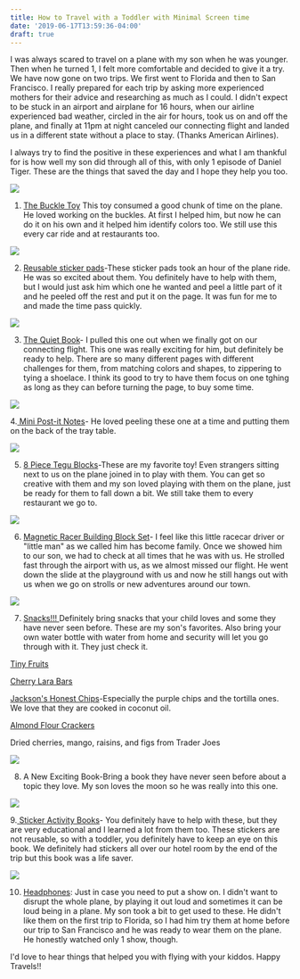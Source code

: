 ```yaml
---
title: How to Travel with a Toddler with Minimal Screen time
date: '2019-06-17T13:59:36-04:00'
draft: true
---
```

I was always scared to travel on a plane with my son when he was younger. Then when he turned 1, I felt more comfortable and decided to give it a try. We have now gone on two trips. We first went to Florida and then to San Francisco. I really prepared for each trip by asking more experienced mothers for their advice and researching as much as I could. I didn't expect to be stuck in an airport and airplane for 16 hours, when our airline experienced bad weather, circled in the air for hours, took us on and off the plane, and finally at 11pm at night canceled our connecting flight and landed us in a different state without a place to stay. (Thanks American Airlines).

I always try to find the positive in these experiences and what I am thankful for is how well my son did through all of this, with only 1 episode of Daniel Tiger. These are the things that saved the day and I hope they help you too.

<a href="https://www.amazon.com/Buckle-Toys-Bongo-Learning-Childrens/dp/B01D3WY1FQ/ref=as_li_ss_il?keywords=buckle+toy&qid=1560794957&s=gateway&sr=8-3&linkCode=li2&tag=lifepoints02-20&linkId=c30e1d6f796f2ecf78e5ea82524fa6d1" target="_blank"><img border="0" src="//ws-na.amazon-adsystem.com/widgets/q?_encoding=UTF8&ASIN=B01D3WY1FQ&Format=_SL160_&ID=AsinImage&MarketPlace=US&ServiceVersion=20070822&WS=1&tag=lifepoints02-20" ></a><img src="https://ir-na.amazon-adsystem.com/e/ir?t=lifepoints02-20&l=li2&o=1&a=B01D3WY1FQ" width="1" height="1" border="0" alt="" style="border:none !important; margin:0px !important;" />

1. [The Buckle Toy](https://amzn.to/2KXA1by) This toy consumed a good chunk of time on the plane. He loved working on the buckles. At first I helped him, but now he can do it on his own and it helped him identify colors too. We still use this every car ride and at restaurants too. 

<a href="https://www.amazon.com/Melissa-Doug-Reusable-Savanna-Sticker/dp/B01N0M7SP3/ref=as_li_ss_il?keywords=Melissa+and+Doug+stickers&pd_rd_i=B01N0M7SP3&pd_rd_r=5ed5a089-29d8-4755-bda3-106614a033b4&pd_rd_w=nV86N&pd_rd_wg=XMo9c&pf_rd_p=91b604bb-c371-4573-970f-bed68a552852&pf_rd_r=EJENHNH72PW10F3YAFP1&qid=1560795125&s=gateway&linkCode=li2&tag=lifepoints02-20&linkId=96e46abf02bb2f60bc91a16a5ad51a14" target="_blank"><img border="0" src="//ws-na.amazon-adsystem.com/widgets/q?_encoding=UTF8&ASIN=B01N0M7SP3&Format=_SL160_&ID=AsinImage&MarketPlace=US&ServiceVersion=20070822&WS=1&tag=lifepoints02-20" ></a><img src="https://ir-na.amazon-adsystem.com/e/ir?t=lifepoints02-20&l=li2&o=1&a=B01N0M7SP3" width="1" height="1" border="0" alt="" style="border:none !important; margin:0px !important;" />

2. [Reusable sticker pads](https://amzn.to/2ZsROvh)-These sticker pads took an hour of the plane ride. He was so excited about them. You definitely have to help with them, but I would just ask him which one he wanted and peel a little part of it and he peeled off the rest and put it on the page. It was fun for me to and made the time pass quickly.

<a href="https://www.amazon.com/deMoca-Toddlers-Activity-Quiet-Book/dp/B07F39DDMX/ref=as_li_ss_il?keywords=The+quiet+book+toy&qid=1560795305&s=gateway&sr=8-1-spons&psc=1&linkCode=li2&tag=lifepoints02-20&linkId=f313ed7cc5a86567630ff0553db23510" target="_blank"><img border="0" src="//ws-na.amazon-adsystem.com/widgets/q?_encoding=UTF8&ASIN=B07F39DDMX&Format=_SL160_&ID=AsinImage&MarketPlace=US&ServiceVersion=20070822&WS=1&tag=lifepoints02-20" ></a><img src="https://ir-na.amazon-adsystem.com/e/ir?t=lifepoints02-20&l=li2&o=1&a=B07F39DDMX" width="1" height="1" border="0" alt="" style="border:none !important; margin:0px !important;" />

3. [The Quiet Book](https://amzn.to/2RkKWxb)- I pulled this one out when we finally got on our connecting flight. This one was really exciting for him, but definitely be ready to help. There are so many different pages with different challenges for them, from matching colors and shapes, to zippering to tying a shoelace. I think its good to try to have them focus on one tghing as long as they can before turning the page, to buy some time.

<a href="https://www.amazon.com/Post-Sticking-Janeiro-Collection-622-8SSAU/dp/B0058TWFWE/ref=as_li_ss_il?keywords=mini+post+it+notes&pd_rd_i=B0058TWFWE&pd_rd_r=f806255a-da16-4751-bb37-a17ea01f4316&pd_rd_w=tyQxV&pd_rd_wg=FyNwb&pf_rd_p=91b604bb-c371-4573-970f-bed68a552852&pf_rd_r=MD1EAG3883TDYWQ90T9C&qid=1560795508&s=gateway&linkCode=li2&tag=lifepoints02-20&linkId=edbf85e7c6a05876622510c1bafbc116" target="_blank"><img border="0" src="//ws-na.amazon-adsystem.com/widgets/q?_encoding=UTF8&ASIN=B0058TWFWE&Format=_SL160_&ID=AsinImage&MarketPlace=US&ServiceVersion=20070822&WS=1&tag=lifepoints02-20" ></a><img src="https://ir-na.amazon-adsystem.com/e/ir?t=lifepoints02-20&l=li2&o=1&a=B0058TWFWE" width="1" height="1" border="0" alt="" style="border:none !important; margin:0px !important;" />

4.[ Mini Post-it Notes](https://amzn.to/2RijcJI)- He loved peeling these one at a time and putting them on the back of the tray table.

<a href="https://www.amazon.com/Tegu-Piece-Pocket-Magnetic-Wooden/dp/B004WMCZGY/ref=as_li_ss_il?keywords=tegu+blocks&qid=1560795737&s=gateway&sr=8-3&linkCode=li2&tag=lifepoints02-20&linkId=24114a66bf95cab7fdd0a6e9fd19c08b" target="_blank"><img border="0" src="//ws-na.amazon-adsystem.com/widgets/q?_encoding=UTF8&ASIN=B004WMCZGY&Format=_SL160_&ID=AsinImage&MarketPlace=US&ServiceVersion=20070822&WS=1&tag=lifepoints02-20" ></a><img src="https://ir-na.amazon-adsystem.com/e/ir?t=lifepoints02-20&l=li2&o=1&a=B004WMCZGY" width="1" height="1" border="0" alt="" style="border:none !important; margin:0px !important;" />

5. [8 Piece Tegu Blocks](https://amzn.to/2Rli6gn)-These are my favorite toy! Even strangers sitting next to us on the plane joined in to play with them. You can get so creative with them and my son loved playing with them on the plane, just be ready for them to fall down a bit. We still take them to every restaurant we go to.

<a href="https://www.amazon.com/Tegu-Magnetic-Racer-Chord-Body/dp/B07BJL61XK/ref=as_li_ss_il?keywords=tegu+car&qid=1560795937&s=gateway&sr=8-1&linkCode=li2&tag=lifepoints02-20&linkId=eaa1b41dcac6b4a0655428879f9be134" target="_blank"><img border="0" src="//ws-na.amazon-adsystem.com/widgets/q?_encoding=UTF8&ASIN=B07BJL61XK&Format=_SL160_&ID=AsinImage&MarketPlace=US&ServiceVersion=20070822&WS=1&tag=lifepoints02-20" ></a><img src="https://ir-na.amazon-adsystem.com/e/ir?t=lifepoints02-20&l=li2&o=1&a=B07BJL61XK" width="1" height="1" border="0" alt="" style="border:none !important; margin:0px !important;" />

6. [Magnetic Racer Building Block Set](https://amzn.to/2XeMTkg)- I feel like this little racecar driver or "little man" as we called him has become family. Once we showed him to our son, we had to check at all times that he was with us. He strolled fast through the airport with us, as we almost missed our flight. He went down the slide at the playground with us and now he still hangs out with us when we go on strolls or new adventures around our town.

<a href="https://www.amazon.com/Little-Duck-Organics-Freeze-Dried/dp/B00XBOCGDQ/ref=as_li_ss_il?keywords=tiny+fruits&qid=1560796151&s=gateway&sr=8-1-spons&psc=1&linkCode=li2&tag=lifepoints02-20&linkId=00e0770129f03461af2244a6929b994a" target="_blank"><img border="0" src="//ws-na.amazon-adsystem.com/widgets/q?_encoding=UTF8&ASIN=B00XBOCGDQ&Format=_SL160_&ID=AsinImage&MarketPlace=US&ServiceVersion=20070822&WS=1&tag=lifepoints02-20" ></a><img src="https://ir-na.amazon-adsystem.com/e/ir?t=lifepoints02-20&l=li2&o=1&a=B00XBOCGDQ" width="1" height="1" border="0" alt="" style="border:none !important; margin:0px !important;" />

7. [Snacks!!! ](https://amzn.to/2KWhfS8)Definitely bring snacks that your child loves and some they have never seen before. These are my son's favorites. Also bring your own water bottle with water from home and security will let you go through with it. They just check it.

[Tiny Fruits](https://amzn.to/2KWhfS8)

[Cherry Lara Bars](https://amzn.to/2XmewrB)

[Jackson's Honest Chips](https://amzn.to/2XeTnQb)-Especially the purple chips and the tortilla ones. We love that they are cooked in coconut oil.

[Almond Flour Crackers](https://amzn.to/2XkfPqX)

Dried cherries, mango, raisins, and figs from Trader Joes

<a href="https://www.amazon.com/Took-Moon-Walk-Carolyn-Curtis/dp/1846862000/ref=as_li_ss_il?crid=3KWJA17ADMAQ7&keywords=i+took+the+moon+for+a+walk&qid=1560796676&s=gateway&sprefix=I+took+the+moon,aps,142&sr=8-1&linkCode=li2&tag=lifepoints02-20&linkId=2a6dfa0f5aea829d9f64bba7724c9fd5" target="_blank"><img border="0" src="//ws-na.amazon-adsystem.com/widgets/q?_encoding=UTF8&ASIN=1846862000&Format=_SL160_&ID=AsinImage&MarketPlace=US&ServiceVersion=20070822&WS=1&tag=lifepoints02-20" ></a><img src="https://ir-na.amazon-adsystem.com/e/ir?t=lifepoints02-20&l=li2&o=1&a=1846862000" width="1" height="1" border="0" alt="" style="border:none !important; margin:0px !important;" />

8. A New Exciting Book-Bring a book they have never seen before about a topic they love. My son loves the moon so he was really into this one.

<a href="https://www.amazon.com/Travel-Activity-Book-DK/dp/1465470263/ref=as_li_ss_il?keywords=travel+activity+book&qid=1560878513&s=gateway&sr=8-19&linkCode=li2&tag=lifepoints02-20&linkId=8b8c474ecdee16b5d248bcc53ce6e3fc" target="_blank"><img border="0" src="//ws-na.amazon-adsystem.com/widgets/q?_encoding=UTF8&ASIN=1465470263&Format=_SL160_&ID=AsinImage&MarketPlace=US&ServiceVersion=20070822&WS=1&tag=lifepoints02-20" ></a><img src="https://ir-na.amazon-adsystem.com/e/ir?t=lifepoints02-20&l=li2&o=1&a=1465470263" width="1" height="1" border="0" alt="" style="border:none !important; margin:0px !important;" />

9.[ Sticker Activity Books](https://amzn.to/2KqKFrQ)- You definitely have to help with these, but they are very educational and I learned a lot from them too. These stickers are not reusable, so with a toddler, you definitely have to keep an eye on this book. We definitely had stickers all over our hotel room by the end of the trip but this book was a life saver.

<a href="https://www.amazon.com/Mpow-Headphones-Over-Ear-Function-Cellphone/dp/B07PD9V78L/ref=as_li_ss_il?keywords=toddler+headphones&qid=1560878722&s=gateway&sr=8-4&linkCode=li2&tag=lifepoints02-20&linkId=c25f2403eb4278a98fc21ac54553cdab" target="_blank"><img border="0" src="//ws-na.amazon-adsystem.com/widgets/q?_encoding=UTF8&ASIN=B07PD9V78L&Format=_SL160_&ID=AsinImage&MarketPlace=US&ServiceVersion=20070822&WS=1&tag=lifepoints02-20" ></a><img src="https://ir-na.amazon-adsystem.com/e/ir?t=lifepoints02-20&l=li2&o=1&a=B07PD9V78L" width="1" height="1" border="0" alt="" style="border:none !important; margin:0px !important;" />

10. [Headphones](https://amzn.to/31HZdIY): Just in case you need to put a show on. I didn't want to disrupt the whole plane, by playing it out loud and sometimes it can be loud being in a plane. My son took a bit to get used to these. He didn't like them on the first trip to Florida, so I had him try them at home before our trip to San Francisco and he was ready to wear them on the plane. He honestly watched only 1 show, though.

I'd love to hear things that helped you with flying with your kiddos. Happy Travels!!

